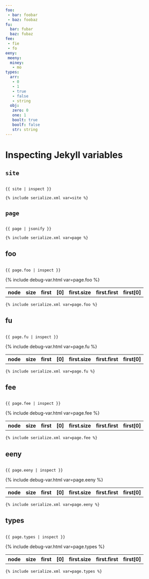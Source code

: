 ```yaml
---
foo:
 - bar: foobar
 - baz: foobaz
fu:
  bar: fubar
  baz: fubaz
fee:
 - fie
 - fo
eeny:
 meeny:
  miney:
   - mo
types:
  arr:
   - 0
   - 1
   - true
   - false
   - string
  obj:
   zero: 0
   one: 1
   boolt: true
   boolf: false
   str: string
---
```


<link rel="stylesheet" href="https://cdnjs.cloudflare.com/ajax/libs/highlight.js/11.9.0/styles/default.min.css">
<script src="https://cdnjs.cloudflare.com/ajax/libs/highlight.js/11.9.0/highlight.min.js"></script>

<!-- and it's easy to individually load additional languages -->
<script src="https://cdnjs.cloudflare.com/ajax/libs/highlight.js/11.9.0/languages/json.min.js"></script>
<script src="https://cdnjs.cloudflare.com/ajax/libs/highlight.js/11.9.0/languages/xml.min.js"></script>

<script>hljs.highlightAll();</script>

# Inspecting Jekyll variables

## `site`

<pre><code class="language-json">
{{ site | inspect }}
</code></pre>

``````xml
{% include serialize.xml var=site %}
``````

## `page`

<pre><code class="language-json">
{{ page | jsonify }}
</code></pre>

<!-- {% raw %}
<pre><code class="language-xml">
{% include serialize.xml var=page %}
</code></pre>
{% endraw %}-->
``````xml
{% include serialize.xml var=page %}
``````


## foo

<pre><code class="language-json">
{{ page.foo | inspect }}
</code></pre>

<table>
 <tr>
  <th>node</th>
  <th>size</th>
  <th>first</th>
  <th>[0]</th>
  <th>first.size</th>
  <th>first.first</th>
  <th>first[0]</th>
 </tr>
{% include debug-var.html var=page.foo %}
</table>

``````xml
{% include serialize.xml var=page.foo %}
``````

## fu
<pre><code class="language-json">
{{ page.fu | inspect }}
</code></pre>

<table>
 <tr>
  <th>node</th>
  <th>size</th>
  <th>first</th>
  <th>[0]</th>
  <th>first.size</th>
  <th>first.first</th>
  <th>first[0]</th>
 </tr>
{% include debug-var.html var=page.fu %}
</table>

``````xml
{% include serialize.xml var=page.fu %}
``````

## fee
<pre><code class="language-json">
{{ page.fee | inspect }}
</code></pre>

<table>
 <tr>
  <th>node</th>
  <th>size</th>
  <th>first</th>
  <th>[0]</th>
  <th>first.size</th>
  <th>first.first</th>
  <th>first[0]</th>
 </tr>
{% include debug-var.html var=page.fee %}
</table>

``````xml
{% include serialize.xml var=page.fee %}
``````


## eeny
<pre><code class="language-json">
{{ page.eeny | inspect }}
</code></pre>

<table>
 <tr>
  <th>node</th>
  <th>size</th>
  <th>first</th>
  <th>[0]</th>
  <th>first.size</th>
  <th>first.first</th>
  <th>first[0]</th>
 </tr>
{% include debug-var.html var=page.eeny %}
</table>

``````xml
{% include serialize.xml var=page.eeny %}
``````

## types
<pre><code class="language-json">
{{ page.types | inspect }}
</code></pre>

<table>
 <tr>
  <th>node</th>
  <th>size</th>
  <th>first</th>
  <th>[0]</th>
  <th>first.size</th>
  <th>first.first</th>
  <th>first[0]</th>
 </tr>
{% include debug-var.html var=page.types %}
</table>

``````xml
{% include serialize.xml var=page.types %}
``````
